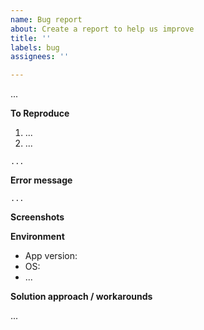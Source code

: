 ```yaml
---
name: Bug report
about: Create a report to help us improve
title: ''
labels: bug
assignees: ''

---
```


<!-- Important: before opening an issue, make sure it has not already been reported by searching the list of issues. If not, fill in the information requested below. -->



<!-- Describe the bug here, the expected behaviour and what you actually observed as detailed as possible.  -->

...



**To Reproduce**
<!-- If we cannot reproduce the issue, we will likely not be able to fix it. It is therefore crucial that you track down the issue and provide a minimal way how it can be reproduced. -->

<!-- Describe the (minimal) steps to reproduce the bug -->

1. ...
2. ...

<!-- or paste a minimal code example that causes the bug -->

```
...
```



**Error message**
<!-- Paste the full stack trace, console output or log showing the error message(s). -->

```
...
```



**Screenshots**
<!-- If applicable, add screenshots to help explain your problem -->



**Environment**
<!-- Add information about your environment, OS, modules, versions etc. Make sure you have the latest version, and all the requirements are met, before posting the issue. -->

- App version: 
- OS: 
- ...



**Solution approach / workarounds**
<!-- If you can, try to investigate the issue and provide any reasonable ideas for a possible solution. Or, if you know a workaround, let others know about it. -->

...





